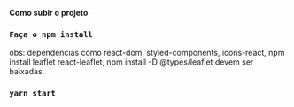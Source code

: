 **Como subir o projeto**
### `Faça o npm install`
obs: dependencias como react-dom, styled-components, icons-react, npm install leaflet react-leaflet, npm install -D @types/leaflet devem ser baixadas.
### `yarn start`
